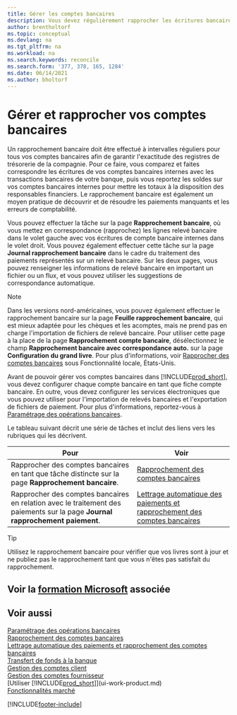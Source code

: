 ```yaml
---
title: Gérer les comptes bancaires
description: Vous devez régulièrement rapprocher les écritures bancaires avec les transactions bancaires associées à vos comptes bancaires.
author: brentholtorf
ms.topic: conceptual
ms.devlang: na
ms.tgt_pltfrm: na
ms.workload: na
ms.search.keywords: reconcile
ms.search.form: '377, 378, 165, 1284'
ms.date: 06/14/2021
ms.author: bholtorf
---
```

# Gérer et rapprocher vos comptes bancaires

Un rapprochement bancaire doit être effectué à intervalles réguliers pour tous vos comptes bancaires afin de garantir l'exactitude des registres de trésorerie de la compagnie. Pour ce faire, vous comparez et faites correspondre les écritures de vos comptes bancaires internes avec les transactions bancaires de votre banque, puis vous reportez les soldes sur vos comptes bancaires internes pour mettre les totaux à la disposition des responsables financiers. Le rapprochement bancaire est également un moyen pratique de découvrir et de résoudre les paiements manquants et les erreurs de comptabilité.

Vous pouvez effectuer la tâche sur la page **Rapprochement bancaire**, où vous mettez en correspondance (rapprochez) les lignes relevé bancaire dans le volet gauche avec vos écritures de compte bancaire internes dans le volet droit. Vous pouvez également effectuer cette tâche sur la page **Journal rapprochement bancaire** dans le cadre du traitement des paiements représentés sur un relevé bancaire. Sur les deux pages, vous pouvez renseigner les informations de relevé bancaire en important un fichier ou un flux, et vous pouvez utiliser les suggestions de correspondance automatique.

> [!NOTE]  
> Dans les versions nord-américaines, vous pouvez également effectuer le rapprochement bancaire sur la page **Feuille rapprochement bancaire**, qui est mieux adaptée pour les chèques et les acomptes, mais ne prend pas en charge l'importation de fichiers de relevé bancaire. Pour utiliser cette page à la place de la page **Rapprochement compte bancaire**, désélectionnez le champ **Rapprochement bancaire avec correspondance auto.** sur la page **Configuration du grand livre**. Pour plus d'informations, voir [Rapprocher des comptes bancaires](LocalFunctionality/UnitedStates/how-to-reconcile-bank-accounts.md) sous Fonctionnalité locale, États-Unis.

Avant de pouvoir gérer vos comptes bancaires dans [!INCLUDE[prod_short](includes/prod_short.md)], vous devez configurer chaque compte bancaire en tant que fiche compte bancaire. En outre, vous devez configurer les services électroniques que vous pouvez utiliser pour l'importation de relevés bancaires et l'exportation de fichiers de paiement. Pour plus d'informations, reportez-vous à [Paramétrage des opérations bancaires](bank-setup-banking.md).

Le tableau suivant décrit une série de tâches et inclut des liens vers les rubriques qui les décrivent.

| Pour | Voir |
| --- | --- |
| Rapprocher des comptes bancaires en tant que tâche distincte sur la page **Rapprochement bancaire**. |[Rapprochement des comptes bancaires](bank-how-reconcile-bank-accounts-separately.md) |
| Rapprocher des comptes bancaires en relation avec le traitement des paiements sur la page **Journal rapprochement paiement**. |[Lettrage automatique des paiements et rapprochement des comptes bancaires](receivables-apply-payments-auto-reconcile-bank-accounts.md) |

> [!TIP]
> Utilisez le rapprochement bancaire pour vérifier que vos livres sont à jour et ne publiez pas le rapprochement tant que vous n'êtes pas satisfait du rapprochement.

## Voir la [formation Microsoft](/training/paths/reconcile-bank-accounts-dynamics-365-business-central/) associée

## Voir aussi

[Paramétrage des opérations bancaires](bank-setup-banking.md)  
[Rapprochement des comptes bancaires](bank-how-reconcile-bank-accounts-separately.md)  
[Lettrage automatique des paiements et rapprochement des comptes bancaires](receivables-apply-payments-auto-reconcile-bank-accounts.md)  
[Transfert de fonds à la banque](bank-how-transfer-bank-funds.md)  
[Gestion des comptes client](receivables-manage-receivables.md)  
[Gestion des comptes fournisseur](payables-manage-payables.md)  
[Utiliser [!INCLUDE[prod_short](includes/prod_short.md)]](ui-work-product.md)  
[Fonctionnalités marché](ui-across-business-areas.md)


[!INCLUDE[footer-include](includes/footer-banner.md)]

